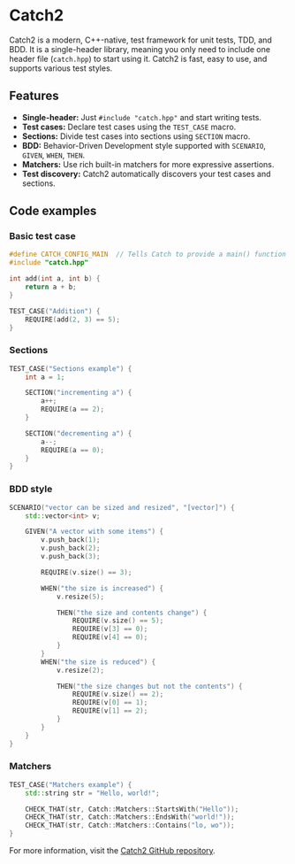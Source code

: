 # Catch2

Catch2 is a modern, C++-native, test framework for unit tests, TDD, and BDD. It is a single-header library, meaning you only need to include one header file (`catch.hpp`) to start using it. Catch2 is fast, easy to use, and supports various test styles.

## Features

- **Single-header:** Just `#include "catch.hpp"` and start writing tests.
- **Test cases:** Declare test cases using the `TEST_CASE` macro.
- **Sections:** Divide test cases into sections using `SECTION` macro.
- **BDD:** Behavior-Driven Development style supported with `SCENARIO`, `GIVEN`, `WHEN`, `THEN`.
- **Matchers:** Use rich built-in matchers for more expressive assertions.
- **Test discovery:** Catch2 automatically discovers your test cases and sections.

## Code examples

### Basic test case

```cpp
#define CATCH_CONFIG_MAIN  // Tells Catch to provide a main() function
#include "catch.hpp"

int add(int a, int b) {
    return a + b;
}

TEST_CASE("Addition") {
    REQUIRE(add(2, 3) == 5);
}
```

### Sections

```cpp
TEST_CASE("Sections example") {
    int a = 1;

    SECTION("incrementing a") {
        a++;
        REQUIRE(a == 2);
    }

    SECTION("decrementing a") {
        a--;
        REQUIRE(a == 0);
    }
}
```

### BDD style

```cpp
SCENARIO("vector can be sized and resized", "[vector]") {
    std::vector<int> v;

    GIVEN("A vector with some items") {
        v.push_back(1);
        v.push_back(2);
        v.push_back(3);

        REQUIRE(v.size() == 3);

        WHEN("the size is increased") {
            v.resize(5);

            THEN("the size and contents change") {
                REQUIRE(v.size() == 5);
                REQUIRE(v[3] == 0);
                REQUIRE(v[4] == 0);
            }
        }
        WHEN("the size is reduced") {
            v.resize(2);

            THEN("the size changes but not the contents") {
                REQUIRE(v.size() == 2);
                REQUIRE(v[0] == 1);
                REQUIRE(v[1] == 2);
            }
        }
    }
}
```

### Matchers

```cpp
TEST_CASE("Matchers example") {
    std::string str = "Hello, world!";

    CHECK_THAT(str, Catch::Matchers::StartsWith("Hello"));
    CHECK_THAT(str, Catch::Matchers::EndsWith("world!"));
    CHECK_THAT(str, Catch::Matchers::Contains("lo, wo"));
}
```

For more information, visit the [Catch2 GitHub repository](https://github.com/catchorg/Catch2).